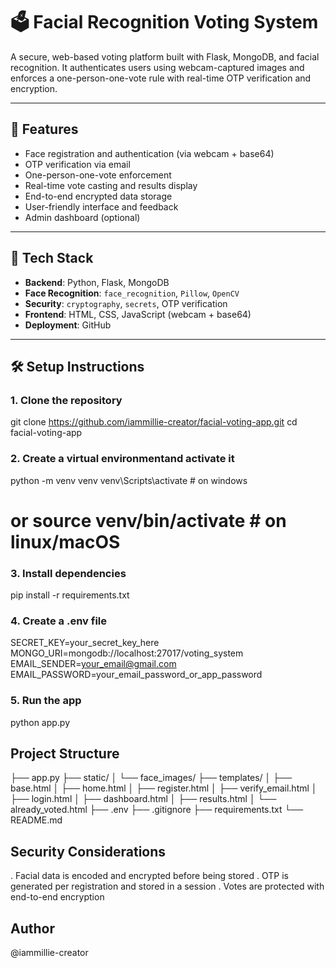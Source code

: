 # 🗳️ Facial Recognition Voting System

A secure, web-based voting platform built with Flask, MongoDB, and facial recognition. It authenticates users using webcam-captured images and enforces a one-person-one-vote rule with real-time OTP verification and encryption.

---

## 🚀 Features

-  Face registration and authentication (via webcam + base64)
-  OTP verification via email
-  One-person-one-vote enforcement
-  Real-time vote casting and results display
-  End-to-end encrypted data storage
-  User-friendly interface and feedback
-  Admin dashboard (optional)

---

## 🧱 Tech Stack

- **Backend**: Python, Flask, MongoDB
- **Face Recognition**: `face_recognition`, `Pillow`, `OpenCV`
- **Security**: `cryptography`, `secrets`, OTP verification
- **Frontend**: HTML, CSS, JavaScript (webcam + base64)
- **Deployment**: GitHub

---

## 🛠️ Setup Instructions

### 1. Clone the repository

git clone https://github.com/iammillie-creator/facial-voting-app.git
cd facial-voting-app

### 2. Create a virtual environmentand activate it

python -m venv venv
venv\Scripts\activate # on windows
# or source venv/bin/activate # on linux/macOS

### 3. Install dependencies

pip install -r requirements.txt

### 4. Create a .env file

SECRET_KEY=your_secret_key_here
MONGO_URI=mongodb://localhost:27017/voting_system
EMAIL_SENDER=your_email@gmail.com
EMAIL_PASSWORD=your_email_password_or_app_password

### 5. Run the app

python app.py

## Project Structure

├── app.py
├── static/
│   └── face_images/
├── templates/
│   ├── base.html
│   ├── home.html
│   ├── register.html
│   ├── verify_email.html
│   ├── login.html
│   ├── dashboard.html
│   ├── results.html
│   └── already_voted.html
├── .env
├── .gitignore
├── requirements.txt
└── README.md


## Security Considerations
. Facial data is encoded and encrypted before being stored
. OTP is generated per registration and stored in a session
. Votes are protected with end-to-end encryption

## Author
@iammillie-creator
